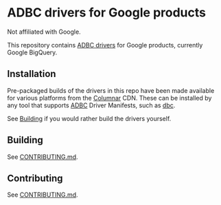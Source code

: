 <!--
  Copyright (c) 2025 ADBC Drivers Contributors

  Licensed under the Apache License, Version 2.0 (the "License");
  you may not use this file except in compliance with the License.
  You may obtain a copy of the License at

          http://www.apache.org/licenses/LICENSE-2.0

  Unless required by applicable law or agreed to in writing, software
  distributed under the License is distributed on an "AS IS" BASIS,
  WITHOUT WARRANTIES OR CONDITIONS OF ANY KIND, either express or implied.
  See the License for the specific language governing permissions and
  limitations under the License.
-->

# ADBC drivers for Google products

Not affiliated with Google.

This repository contains [ADBC drivers](https://arrow.apache.org/adbc/) for
Google products, currently Google BigQuery.

## Installation

Pre-packaged builds of the drivers in this repo have been made available for various platforms from the [Columnar](https://columnar.tech) CDN. These can be installed by any tool that supports [ADBC](https://arrow.apache.org/adbc/) Driver Manifests, such as [dbc](https://columnar.tech/dbc).

See [Building](#building) if you would rather build the drivers yourself.

## Building

See [CONTRIBUTING.md](CONTRIBUTING.md).

## Contributing

See [CONTRIBUTING.md](CONTRIBUTING.md).
